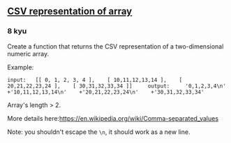 <h2><a href=https://www.codewars.com/kata/5a34af40e1ce0eb1f5000036/train/javascript target="_blank">CSV representation of array</a></h2><h3>8 kyu</h3><p>Create a function that returns the CSV representation of a two-dimensional numeric array.</p><p>Example: </p><pre><code>input:   [[ 0, 1, 2, 3, 4 ],    [ 10,11,12,13,14 ],    [ 20,21,22,23,24 ],    [ 30,31,32,33,34 ]]     output:     '0,1,2,3,4\n'    +'10,11,12,13,14\n'    +'20,21,22,23,24\n'    +'30,31,32,33,34'</code></pre><p>Array's length &gt; 2.</p><p>More details here:<a href="https://en.wikipedia.org/wiki/Comma-separated_values" data-turbolinks="false" target="_blank">https://en.wikipedia.org/wiki/Comma-separated_values</a></p><p>Note: you shouldn't escape the <code>\n</code>, it should work as a new line.</p>